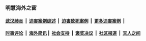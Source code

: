 
### 明慧海外之窗

####  [武汉肺炎](indexes/365.md?t=05070501) &nbsp;|&nbsp;  [迫害案例综述](indexes/328.md?t=05070501) &nbsp;|&nbsp; [迫害致死案例](indexes/277.md?t=05070501)  &nbsp;|&nbsp; [更多迫害案例](indexes/81.md?t=05070501)  &nbsp;|&nbsp; 
####  [时事评论](indexes/19.md?t=05070501) &nbsp;|&nbsp; [海外简讯](indexes/245.md?t=05070501)&nbsp;|&nbsp;  [社会支持](indexes/140.md?t=05070501) &nbsp;|&nbsp; [褒奖决议](indexes/282.md?t=05070501) &nbsp;|&nbsp; [社区报道](indexes/91.md?t=05070501)  &nbsp;|&nbsp; [天人之间](indexes/78.md?t=05070501) 

